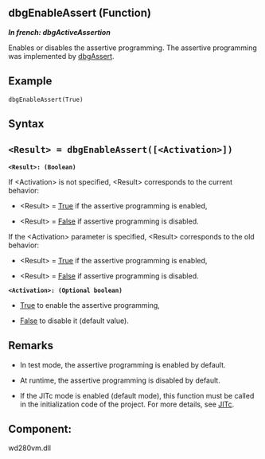 
## dbgEnableAssert (Function)

***In french: dbgActiveAssertion***



<a name="XUse"></a>
<a name="Use"></a>
<a name="description"></a>
Enables or disables the assertive programming. The assertive programming was implemented by [dbgAssert](../WDLang1/3014022.md).




<a name="Example1"></a>
<a name="sample_code"></a>

## Example


```wl
dbgEnableAssert(True)
```

<a name="XSYNTAX"></a>
<a name="SYNTAX1"></a>

## Syntax

`<Result> = dbgEnableAssert([<Activation>])`
---

**`<Result>: (Boolean)`**

If &lt;Activation&gt; is not specified, &lt;Result> corresponds to the current behavior: 

- &lt;Result&gt; = <u><u><u><u>True</u></u></u></u> if the assertive programming is enabled, 

- &lt;Result&gt; = <u><u><u><u>False</u></u></u></u> if assertive programming is disabled. 




If the &lt;Activation&gt; parameter is specified, &lt;Result&gt; corresponds to the old behavior: 

- &lt;Result&gt; = <u><u><u><u>True</u></u></u></u> if the assertive programming is enabled, 

- &lt;Result&gt; = <u><u><u><u>False</u></u></u></u> if assertive programming is disabled. 




**`<Activation>: (Optional boolean)`**



- <u><u><u><u>True</u></u></u></u> to enable the assertive programming, 

- <u><u><u><u>False</u></u></u></u> to disable it (default value).






<a name="NOTE0"></a>
<a name="NOTE0_1"></a>

## Remarks


- In test mode, the assertive programming is enabled by default.

- At runtime, the assertive programming is disabled by default.

- If the JITc mode is enabled (default mode), this function must be called in the initialization code of the project. For more details, see [JITc](../Editeurs/2020009.md). 




<a name="XComponent"></a>

## Component:
wd280vm.dll
